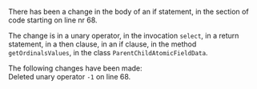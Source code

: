 There has been a change in the body of an if statement, in the section of code starting on line nr 68.
  
The change is in a unary operator, in the invocation ```select```, in a return statement, in a then clause, in an if clause, in the method ```getOrdinalsValues```, in the class ```ParentChildAtomicFieldData```.
  
The following changes have been made:  
Deleted unary operator ```-1``` on line 68.  
